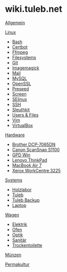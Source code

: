# wiki.tuleb.net

[Allgemein](index.md)

[Linux]()

- [Bash](linux/bash.md)
- [Certbot](linux/certbot.md)
- [Ffmpeg](linux/ffmpeg.md)
- [Filesystems](linux/filesystems.md)
- [Git](linux/git.md)
- [Imagemagick](linux/imagemagick.md)
- [Mail](linux/mail.md)
- [MySQL](linux/mysql.md)
- [OpenSSL](linux/openssl.md)
- [Preseed](linux/preseed.md)
- [Screen](linux/screen.md)
- [SElinux](linux/selinux.md)
- [SSH](linux/ssh.md)
- [Sleuthkit](linux/sleuthkit.md)
- [Users & Files](linux/users.md)
- [Vim](linux/vim.md)
- [VirtualBox](linux/virtualbox.md)

[Hardware]()

- [Brother DCP-7065DN](hardware/brother-dcp-7065dn.md)
- [Canon ScanSnap S1100](hardware/canon-scansnap-s1100.md)
- [GPD Win](hardware/gpd-win.md)
- [Lenovo ThinkPad](hardware/lenovo-thinkpad.md)
- [MacBook Air 7](hardware/macbook-air-7.md)
- [Xerox WorkCentre 3225](hardware/xerox-workcentre-3225.md)

[Systems]()

- [Holzlabor](systems/holzlabor.md)
- [Tuleb](systems/tuleb.md)
- [Tuleb Backup](systems/tuleb-backup.md)
- [Laptop](systems/laptop.md)

[Wagen]()

- [Elektrik](wagen/elektrik.md)
- [Ofen](wagen/ofen.md)
- [Optik](wagen/optik.md)
- [Sanitär](wagen/sanitaer.md)
- [Trockentoilette](wagen/trockentoilette.md)

[Münzen](muenzen.md)

[Permakultur](permakultur.md)

